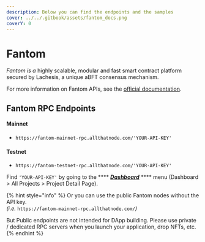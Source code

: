 ```yaml
---
description: Below you can find the endpoints and the samples
cover: ../../.gitbook/assets/fantom_docs.png
coverY: 0
---
```


# Fantom

_Fantom is a_ highly scalable, modular and fast smart contract platform secured by Lachesis, a unique aBFT consensus mechanism.



For more information on Fantom APIs, see the [official documentation](https://docs.fantom.foundation/).

## Fantom RPC Endpoints  <a href="#network" id="network"></a>

#### Mainnet

* `https://fantom-mainnet-rpc.allthatnode.com/'YOUR-API-KEY'`

#### Testnet

* `https://fantom-testnet-rpc.allthatnode.com/'YOUR-API-KEY'`



Find `'YOUR-API-KEY'` by going to the **** [_**Dashboard**_](https://www.allthatnode.com/dashboard.dsrv) **** menu (Dashboard > All Projects > Project Detail Page).

{% hint style="info" %}
Or you can use the public Fantom nodes without the API key. \
_(i.e._ `https://fantom-mainnet-rpc.allthatnode.com/`_)_

But Public endpoints are not intended for DApp building. Please use private / dedicated RPC servers when you launch your application, drop NFTs, etc.
{% endhint %}

